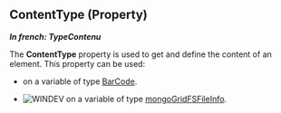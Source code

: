 
## ContentType (Property)

***In french: TypeContenu***
	



<a name="XUse"></a>
<a name="Use"></a>
<a name="description"></a>
The **ContentType** property is used to get and define the content of an element. This property can be used: 

- on a variable of type [BarCode](../WDLang5/1000019451.md). 

- ![WINDEV](https://doc.pcsoft.fr/ext/images/us/WD.png) on a variable of type [mongoGridFSFileInfo](../WDLang4/1000022417.md). 




